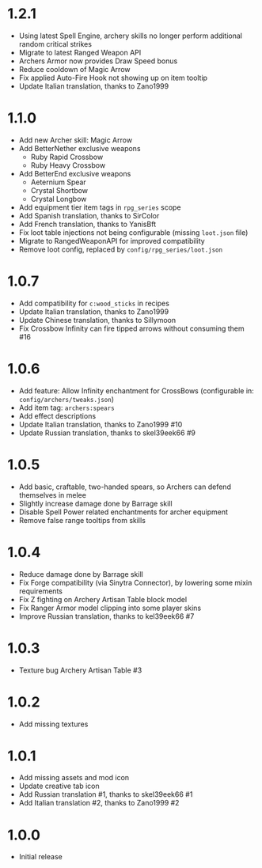 # 1.2.1

- Using latest Spell Engine, archery skills no longer perform additional random critical strikes
- Migrate to latest Ranged Weapon API
- Archers Armor now provides Draw Speed bonus
- Reduce cooldown of Magic Arrow
- Fix applied Auto-Fire Hook not showing up on item tooltip
- Update Italian translation, thanks to Zano1999

# 1.1.0

- Add new Archer skill: Magic Arrow
- Add BetterNether exclusive weapons
  - Ruby Rapid Crossbow
  - Ruby Heavy Crossbow
- Add BetterEnd exclusive weapons
  - Aeternium Spear
  - Crystal Shortbow
  - Crystal Longbow
- Add equipment tier item tags in `rpg_series` scope
- Add Spanish translation, thanks to SirColor
- Add French translation, thanks to YanisBft
- Fix loot table injections not being configurable (missing `loot.json` file)
- Migrate to RangedWeaponAPI for improved compatibility
- Remove loot config, replaced by `config/rpg_series/loot.json`

# 1.0.7

- Add compatibility for `c:wood_sticks` in recipes
- Update Italian translation, thanks to Zano1999
- Update Chinese translation, thanks to Sillymoon
- Fix Crossbow Infinity can fire tipped arrows without consuming them #16

# 1.0.6

- Add feature: Allow Infinity enchantment for CrossBows (configurable in: `config/archers/tweaks.json`)
- Add item tag: `archers:spears`
- Add effect descriptions
- Update Italian translation, thanks to Zano1999 #10
- Update Russian translation, thanks to skel39eek66 #9

# 1.0.5

- Add basic, craftable, two-handed spears, so Archers can defend themselves in melee
- Slightly increase damage done by Barrage skill
- Disable Spell Power related enchantments for archer equipment
- Remove false range tooltips from skills

# 1.0.4

- Reduce damage done by Barrage skill
- Fix Forge compatibility (via Sinytra Connector), by lowering some mixin requirements
- Fix Z fighting on Archery Artisan Table block model
- Fix Ranger Armor model clipping into some player skins
- Improve Russian translation, thanks to kel39eek66 #7

# 1.0.3

- Texture bug Archery Artisan Table #3

# 1.0.2

- Add missing textures

# 1.0.1

- Add missing assets and mod icon
- Update creative tab icon
- Add Russian translation #1, thanks to skel39eek66 #1
- Add Italian translation #2, thanks to Zano1999 #2

# 1.0.0

- Initial release

#